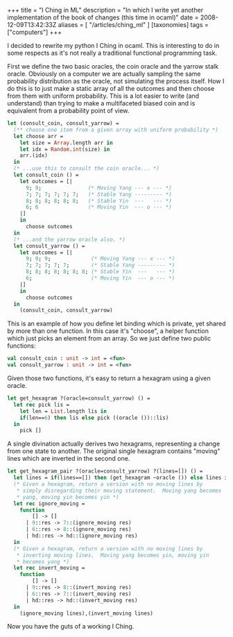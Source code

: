 +++
title = "I Ching in ML"
description = "In which I write yet another implementation of the book of changes (this time in ocaml)"
date = 2008-12-09T13:42:33Z
aliases = [ "/articles/ching_ml" ]
[taxonomies]
tags = ["computers"]
+++


I decided to rewrite my python I Ching in ocaml. This is interesting to
do in some respects as it's not really a traditional functional
programming task.

First we define the two basic oracles, the coin oracle and the yarrow
stalk oracle. Obviously on a computer we are actually sampling the same
probability distribution as the oracle, not simulating the process
itself. How I do this is to just make a static array of all the
outcomes and then choose from them with uniform probability. This is a
lot easier to write (and understand) than trying to make a multifaceted
biased coin and is equivalent from a probability point of view.

```Ocaml
let (consult_coin, consult_yarrow) =
  (** choose one item from a given array with uniform probability *)
  let choose arr =
    let size = Array.length arr in
    let idx = Random.int(size) in
    arr.(idx)
  in
  (* ...use this to consult the coin oracle... *)
  let consult_coin () =
    let outcomes = [|
      9; 9;               (* Moving Yang --- x --- *)
      7; 7; 7; 7; 7; 7;   (* Stable Yang --------- *)
      8; 8; 8; 8; 8; 8;   (* Stable Yin  ---   --- *)
      6; 6                (* Moving Yin  --- o --- *)
    |]
    in
      choose outcomes
  in
  (* ...and the yarrow oracle also. *)
  let consult_yarrow () =
    let outcomes = [|
      9; 9; 9;             (* Moving Yang --- x --- *)
      7; 7; 7; 7; 7;       (* Stable Yang --------- *)
      8; 8; 8; 8; 8; 8; 8; (* Stable Yin  ---   --- *)
      6;                   (* Moving Yin  --- o --- *)
    |]
    in
      choose outcomes
  in
    (consult_coin, consult_yarrow)
```

This is an example of how you define let binding which is private, yet
shared by more than one function. In this case it's "choose", a helper
function which just picks an element from an array. So we just define
two public functions:

```Ocaml
val consult_coin : unit -> int = <fun>
val consult_yarrow : unit -> int = <fun>
```

Given those two functions, it's easy to return a hexagram using a given
oracle.

```Ocaml
let get_hexagram ?(oracle=consult_yarrow) () =
  let rec pick lis =
    let len = List.length lis in
    if(len==6) then lis else pick ((oracle ())::lis)
  in
    pick []
```

A single divination actually derives two hexagrams, representing a
change from one state to another. The original single hexagram contains
"moving" lines which are inverted in the second one.

```ml
let get_hexagram_pair ?(oracle=consult_yarrow) ?(lines=[]) () =
  let lines = if(lines==[]) then (get_hexagram ~oracle ()) else lines in
  (* Given a hexagram, return a version with no moving lines by
   * simply disregarding their moving statement.  Moving yang becomes
   * yang, moving yin becomes yin *)
  let rec ignore_moving =
    function
        [] -> []
      | 9::res -> 7::(ignore_moving res)
      | 6::res -> 8::(ignore_moving res)
      | hd::res -> hd::(ignore_moving res)
  in
  (* Given a hexagram, return a version with no moving lines by
   * inverting moving lines.  Moving yang becomes yin, moving yin
   * becomes yang *)
  let rec invert_moving =
    function
        [] -> []
      | 9::res -> 8::(invert_moving res)
      | 6::res -> 7::(invert_moving res)
      | hd::res -> hd::(invert_moving res)
  in
    (ignore_moving lines),(invert_moving lines)
```

Now you have the guts of a working I Ching.
